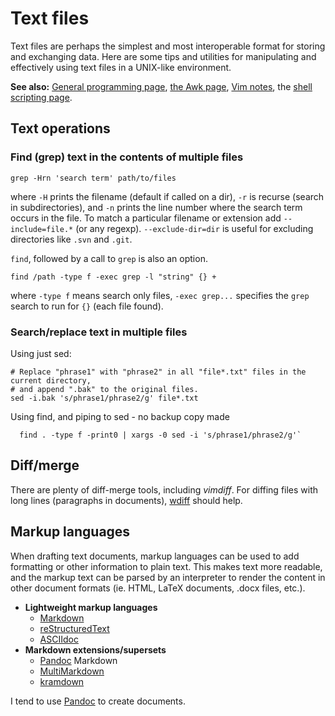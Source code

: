 # Text files

Text files are perhaps the simplest and most interoperable format for
storing and exchanging data. Here are some tips and utilities for
manipulating and effectively using text files in a UNIX-like
environment.

 **See also:** [General programming page](programming.md), [the Awk page](awk.md), [Vim notes](vim_notes.md), the [shell scripting page](shellscripts.md).

## Text operations

### Find (grep) text in the contents of multiple files

    grep -Hrn 'search term' path/to/files

where `-H` prints the filename (default if called on a dir), `-r` is
recurse (search in subdirectories), and `-n` prints the line number
where the search term occurs in the file. To match a particular filename
or extension add `--include=file.*` (or any regexp).
`--exclude-dir=dir` is useful for excluding directories like `.svn` and
`.git`.

`find`, followed by a call to `grep` is also an option.

    find /path -type f -exec grep -l "string" {} +

where `-type f` means search only files, `-exec grep...` specifies the
`grep` search to run for `{}` (each file found).

### Search/replace text in multiple files

Using just sed:

~~~{.bash}
# Replace "phrase1" with "phrase2" in all "file*.txt" files in the current directory, 
# and append ".bak" to the original files.
sed -i.bak 's/phrase1/phrase2/g' file*.txt 
~~~

Using find, and piping to sed - no backup copy made

~~~{.bash}
  find . -type f -print0 | xargs -0 sed -i 's/phrase1/phrase2/g'`
~~~

## Diff/merge

There are plenty of diff-merge tools, including *vimdiff*. For diffing
files with long lines (paragraphs in documents),
[wdiff](http://www.gnu.org/software/wdiff/) should help.

## Markup languages

When drafting text documents, markup languages can be used to add
formatting or other information to plain text. This makes text more
readable, and the markup text can be parsed by an interpreter to render
the content in other document formats (ie. HTML, LaTeX documents, .docx
files, etc.).

* **Lightweight markup languages**
  * [Markdown](http://daringfireball.net/projects/markdown/)
  * [reStructuredText](http://docutils.sourceforge.net/docs/user/rst/quickstart.html)
  * [ASCIIdoc](http://www.methods.co.nz/asciidoc/)
* **Markdown extensions/supersets**
  * [Pandoc](http://johnmacfarlane.net/pandoc/) Markdown
  * [MultiMarkdown](http://fletcherpenney.net/multimarkdown/)
  * [kramdown](http://kramdown.rubyforge.org)

I tend to use [Pandoc](pandoc.md) to create documents.
